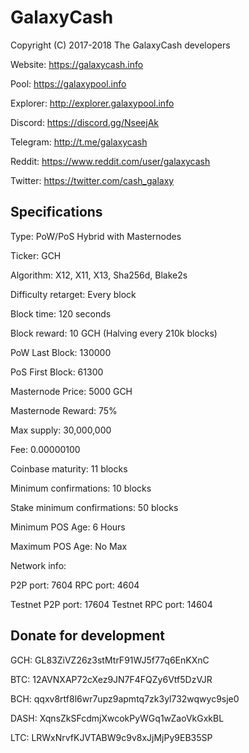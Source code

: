 GalaxyCash
======
Copyright (C) 2017-2018 The GalaxyCash developers


Website:                                    https://galaxycash.info

Pool:                                       https://galaxypool.info

Explorer:                                   http://explorer.galaxypool.info

Discord:                                    https://discord.gg/NseejAk

Telegram:                                   http://t.me/galaxycash

Reddit:                                     https://www.reddit.com/user/galaxycash

Twitter:                                    https://twitter.com/cash_galaxy

Specifications
--------------
Type:                                       PoW/PoS Hybrid with Masternodes

Ticker:                                     GCH

Algorithm:                                  X12, X11, X13, Sha256d, Blake2s

Difficulty retarget:                        Every block

Block time:                                 120 seconds

Block reward:                               10 GCH (Halving every 210k blocks)

PoW Last Block:                             130000

PoS First Block:                            61300

Masternode Price:                           5000 GCH

Masternode Reward:                          75%


Max supply:                                 30,000,000

Fee:                                        0.00000100

Coinbase maturity:                          11 blocks

Minimum confirmations:                      10 blocks

Stake minimum confirmations:                50 blocks

Minimum POS Age:                            6 Hours

Maximum POS Age:                            No Max

Network info:

P2P port:                                   7604
RPC port:                                   4604

Testnet P2P port:                           17604
Testnet RPC port:                           14604


Donate for development
--------------

GCH:                                        GL83ZiVZ26z3stMtrF91WJ5f77q6EnKXnC

BTC:                                        12AVNXAP72cXez9JN7F4FQZy6Vtf5DzVJR

BCH:                                        qqxv8rtf8l6wr7upz9apmtq7zk3yl732wqwyc9sje0

DASH:                                       XqnsZkSFcdmjXwcokPyWGq1wZaoVkGxkBL

LTC:                                        LRWxNrvfKJVTABW9c9v8xJjMjPy9EB35SP



